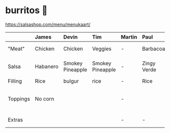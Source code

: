 # burritos 🌯

https://salsashop.com/menu/menukaart/

|          | James    | Devin            | Tim              | Martin | Paul        | Axel                   | Iulia                    | Norbert             |
| :------- | :------- | :--------------- | :--------------- | :----- | :---------- | :--------------------- | :----------------------- | :------------------ |
| "Meat"   | Chicken  | Chicken          | Veggies          | -      | Barbacoa    | Chicken Bowl           | Veggies                  | barbacao            |
| Salsa    | Habanero | Smokey Pineapple | Smokey Pineapple | -      | Zingy Verde | Rollin’ roasted tomato | Smokey Pineapple         | chilly peach        |
| Filling  | Rice     | bulgur           | rice             | -      | Rice        | Rice                   | Bulgur                   | rice                |
| Toppings | No corn  |                  |                  | -      |             | -                      | No Sour Cream, No Cheese | no corn, no lettuce |
| Extras   |          |                  |                  | -      | -           | -                      | -                        | chips and guacamole |
